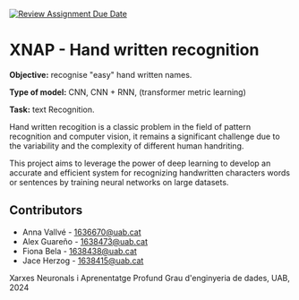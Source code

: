 [![Review Assignment Due Date](https://classroom.github.com/assets/deadline-readme-button-24ddc0f5d75046c5622901739e7c5dd533143b0c8e959d652212380cedb1ea36.svg)](https://classroom.github.com/a/L30CyvB9)
# XNAP - Hand written recognition
**Objective:** recognise "easy" hand written names.

**Type of model:** CNN, CNN + RNN, (transformer metric learning)

**Task:** text Recognition.

Hand written recogition is a classic problem in the field of pattern recognition and computer vision, it remains a significant challenge due to the variability and the complexity of different human handriting.

This project aims to leverage the power of deep learning to develop an accurate and efficient system for recognizing handwritten characters words or sentences by training neural networks on large datasets.



## Contributors
- Anna Vallvé - 1636670@uab.cat
- Alex Guareño - 1638473@uab.cat
- Fiona Bela - 1638438@uab.cat
- Jace Herzog - 1638415@uab.cat

Xarxes Neuronals i Aprenentatge Profund 
Grau d'enginyeria de dades, 
UAB, 2024

